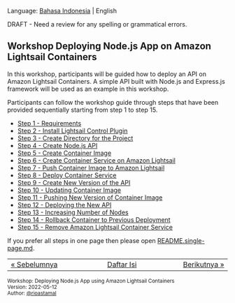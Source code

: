 
Language: [Bahasa Indonesia](https://github.com/rioastamal/workshop-amazon-lightsail-containers/tree/main/lab-deploy-nodejs-app) | English

DRAFT - Need a review for any spelling or grammatical errors.

## Workshop Deploying Node.js App on Amazon Lightsail Containers

In this workshop, participants will be guided how to deploy an API on Amazon Lightsail Containers. A simple API built with Node.js and Express.js framework will be used as an example in this workshop.

Participants can follow the workshop guide through steps that have been provided sequentially starting from step 1 to step 15.

- [Step 1 - Requirements](STEP-1.md)
- [Step 2 - Install Lightsail Control Plugin](STEP-2.md)
- [Step 3 - Create Directory for the Project](STEP-3.md)
- [Step 4 - Create Node.js API](STEP-4.md)
- [Step 5 - Create Container Image](STEP-5.md)
- [Step 6 - Create Container Service on Amazon Lightsail](STEP-6.md)
- [Step 7 - Push Container Image to Amazon Lightsail](STEP-7.md)
- [Step 8 - Deploy Container Service](STEP-8.md)
- [Step 9 - Create New Version of the API](STEP-9.md)
- [Step 10 - Updating Container Image](STEP-10.md)
- [Step 11 - Pushing New Version of Container Image](STEP-11.md)
- [Step 12 - Deploying the New API](STEP-12.md)
- [Step 13 - Increasing Number of Nodes](STEP-13.md)
- [Step 14 - Rollback Container to Previous Deployment](STEP-14.md)
- [Step 15 - Remove Amazon Lightsail Container Service](STEP-15.md)

If you prefer all steps in one page then please open [README.single-page.md](README.single-page.md).

<table border="0" style="width: 100%; display: table;"><tr><td><a href="STEP-15.md">&laquo; Sebelumnya</td><td align="center"><a href="README.md">Daftar Isi</a></td><td align="right"><a href="STEP-1.md">Berikutnya &raquo;</a></td></tr></table>

<sup>Workshop: Deploying Node.js App using Amazon Lightsail Containers  
Version: 2022-05-12  
Author: [@rioastamal](https://github.com/rioastamal)</sup>

